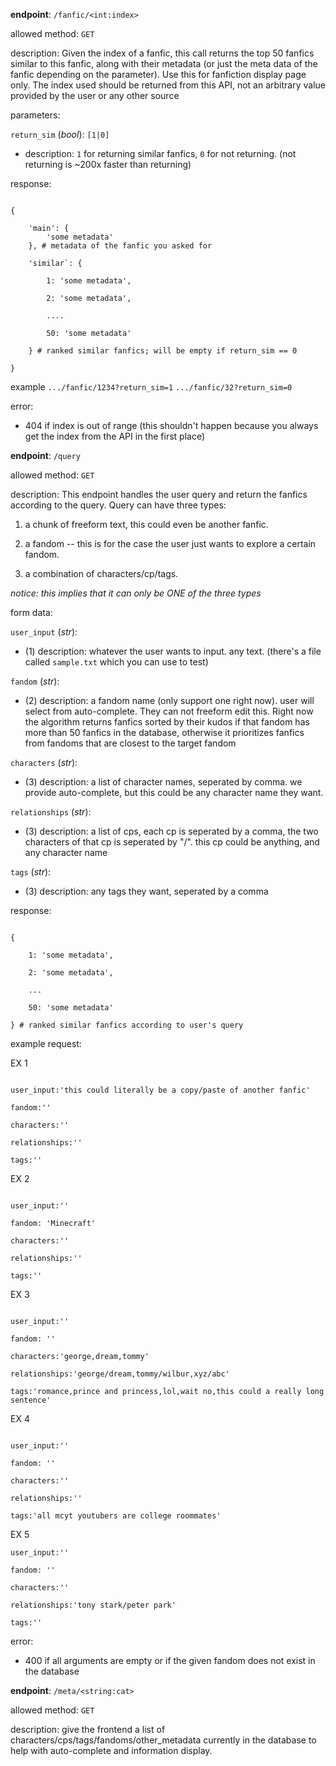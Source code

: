   
  

**endpoint**: `/fanfic/<int:index>`

  

allowed method: `GET`

  

description: Given the index of a fanfic, this call returns the top 50 fanfics similar to this fanfic, along with their metadata (or just the meta data of the fanfic depending on the parameter). Use this for fanfiction display page only. The index used should be returned from this API, not an arbitrary value provided by the user or any other source

  

parameters:

  

`return_sim` (*bool*): `[1|0]`

- description: `1` for returning similar fanfics, `0` for not returning. (not returning is ~200x faster than returning)


response:

```

{

	'main': {
		'some metadata'
	}, # metadata of the fanfic you asked for

	'similar`: {

		1: 'some metadata',

		2: 'some metadata',

		....

		50: 'some metadata'

	} # ranked similar fanfics; will be empty if return_sim == 0

}

```

example
`.../fanfic/1234?return_sim=1`
`.../fanfic/32?return_sim=0`



error:

- 404 if index is out of range (this shouldn't happen because you always get the index from the API in the first place)

  

**endpoint**: `/query`

  

allowed method: `GET`

  

description: This endpoint handles the user query and return the fanfics according to the query. Query can have three types:

  

1. a chunk of freeform text, this could even be another fanfic.

  

2. a fandom -- this is for the case the user just wants to explore a certain fandom.

  

3. a combination of characters/cp/tags.

  

*notice: this implies that it can only be ONE of the three types*

  

form data:

  

`user_input` (*str*):

- (1) description: whatever the user wants to input. any text. (there's a file called `sample.txt` which you can use to test)

  

`fandom` (*str*):

- (2) description: a fandom name (only support one right now). user will select from auto-complete. They can not freeform edit this. Right now the algorithm returns fanfics sorted by their kudos if that fandom has more than 50 fanfics in the database, otherwise it prioritizes fanfics from fandoms that are closest to the target fandom

  

`characters` (*str*):

- (3) description: a list of character names, seperated by comma. we provide auto-complete, but this could be any character name they want.

  

`relationships` (*str*):

- (3) description: a list of cps, each cp is seperated by a comma, the two characters of that cp is seperated by "/". this cp could be anything, and any character name

  

`tags` (*str*):

- (3) description: any tags they want, seperated by a comma

  
  

response:

```

{

	1: 'some metadata',

	2: 'some metadata',

	...

	50: 'some metadata'

} # ranked similar fanfics according to user's query

```

  

example request:

  

EX 1

```

user_input:'this could literally be a copy/paste of another fanfic'

fandom:''

characters:''

relationships:''

tags:''

```

  

EX 2

```

user_input:''

fandom: 'Minecraft'

characters:''

relationships:''

tags:''

```

  

EX 3

```

user_input:''

fandom: ''

characters:'george,dream,tommy'

relationships:'george/dream,tommy/wilbur,xyz/abc'

tags:'romance,prince and princess,lol,wait no,this could a really long sentence'

```

EX 4
```

user_input:''

fandom: ''

characters:''

relationships:''

tags:'all mcyt youtubers are college roommates'

```

EX 5
```
user_input:''

fandom: ''

characters:''

relationships:'tony stark/peter park'

tags:''

```

  

error:

- 400 if all arguments are empty or if the given fandom does not exist in the database

  
  

**endpoint**: `/meta/<string:cat>`

  

allowed method: `GET`

  

description: give the frontend a list of characters/cps/tags/fandoms/other_metadata currently in the database to help with auto-complete and information display.